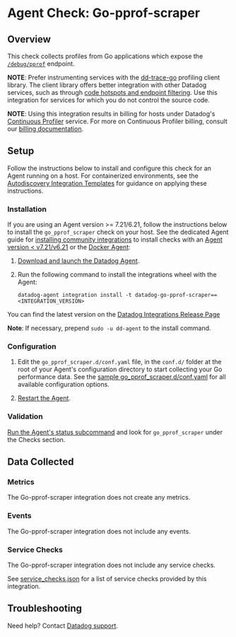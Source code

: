 # Agent Check: Go-pprof-scraper

## Overview

This check collects profiles from Go applications which expose the [`/debug/pprof`][1] endpoint.

**NOTE**: Prefer instrumenting services with the [dd-trace-go][12] profiling client library. The client library
offers better integration with other Datadog services, such as through [code hotspots and endpoint filtering][13].
Use this integration for services for which you do not control the source code.

**NOTE**: Using this integration results in billing for hosts under Datadog's [Continuous Profiler][10] service.
For more on Continuous Profiler billing, consult our [billing documentation][11].

## Setup

Follow the instructions below to install and configure this check for an Agent running on a host. For containerized environments, see the [Autodiscovery Integration Templates][3] for guidance on applying these instructions.

### Installation

If you are using an Agent version >= 7.21/6.21, follow the instructions below to install the `go_pprof_scraper` check on your host. See the dedicated Agent guide for [installing community integrations][14] to install checks with an [Agent version < v7.21/v6.21][15] or the [Docker Agent][16]:

1. [Download and launch the Datadog Agent][2].
2. Run the following command to install the integrations wheel with the Agent:

   ```shell
   datadog-agent integration install -t datadog-go-pprof-scraper==<INTEGRATION_VERSION>
   ```
  You can find the latest version on the [Datadog Integrations Release Page][17]

   **Note**: If necessary, prepend `sudo -u dd-agent` to the install command.

### Configuration

1. Edit the `go_pprof_scraper.d/conf.yaml` file, in the `conf.d/` folder at the root of your Agent's configuration directory to start collecting your Go performance data. See the [sample go_pprof_scraper.d/conf.yaml][4] for all available configuration options.

2. [Restart the Agent][5].

### Validation

[Run the Agent's status subcommand][6] and look for `go_pprof_scraper` under the Checks section.

## Data Collected

### Metrics

The Go-pprof-scraper integration does not create any metrics.

### Events

The Go-pprof-scraper integration does not include any events.

### Service Checks

The Go-pprof-scraper integration does not include any service checks.

See [service_checks.json][8] for a list of service checks provided by this integration.

## Troubleshooting

Need help? Contact [Datadog support][9].


[1]: https://pkg.go.dev/net/http/pprof
[2]: https://app.datadoghq.com/account/settings#agent
[3]: https://docs.datadoghq.com/agent/kubernetes/integrations/
[4]: https://github.com/DataDog/integrations-extras/blob/master/go_pprof_scraper/datadog_checks/go_pprof_scraper/data/conf.yaml.example
[5]: https://docs.datadoghq.com/agent/guide/agent-commands/#start-stop-and-restart-the-agent
[6]: https://docs.datadoghq.com/agent/guide/agent-commands/#agent-status-and-information
[7]: https://github.com/DataDog/integrations-extras/blob/master/go_pprof_scraper/metadata.csv
[8]: https://github.com/DataDog/integrations-extras/blob/master/go_pprof_scraper/assets/service_checks.json
[9]: https://docs.datadoghq.com/help/
[10]: https://docs.datadoghq.com/profiler/
[11]: https://docs.datadoghq.com/account_management/billing/apm_tracing_profiler/
[12]: https://docs.datadoghq.com/profiler/enabling/go/
[13]: https://docs.datadoghq.com/profiler/connect_traces_and_profiles/
[14]: https://docs.datadoghq.com/agent/guide/use-community-integrations/?tab=agentv721v621
[15]: https://docs.datadoghq.com/agent/guide/use-community-integrations/?tab=agentearlierversions
[16]: https://docs.datadoghq.com/agent/guide/use-community-integrations/?tab=docker
[17]: https://github.com/DataDog/integrations-extras/tags
